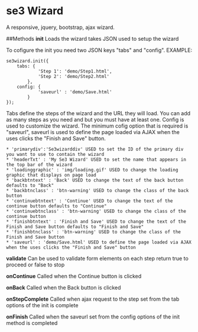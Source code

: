 # se3 Wizard

A responsive, jquery, bootstrap, ajax wizard.

##Methods
**init**
Loads the wizard takes JSON used to setup the wizard

To cofigure the init you need two JSON keys "tabs" and "config".
EXAMPLE:
```
se3wizard.init({
	tabs: {
			'Step 1': 'demo/Step1.html',
			'Step 2': 'demo/Step2.html'
		},
	config: {
			'saveurl' : 'demo/Save.html'
		}
});
```

Tabs define the steps of the wizard and the URL they will load. You can add as many steps as you need and but you must have at least one.
Config is used to customize the wizard. The minimum cofig option that is required is "saveurl", saveurl is used to define the page loaded via AJAX when the uses clicks the "Finish and Save" button.

	* 'primarydiv':'Se3wizarddiv' USED to set the ID of the primary div you want to use to contain the wizard
	* 'headerTxt' : 'My Se3 Wizard' USED to set the name that appears in the top bar of the wizard
	* 'loadinggraphic' : 'img/loading.gif' USED to change the loading graphic that displays on page load
	* 'backbtntext' : 'Back' USED to change the text of the back button defaults to "Back"
	* 'backbtnclass' : 'btn-warning' USED to change the class of the back button
	* 'continuebtntext' : 'Continue' USED to change the text of the continue button defaults to "Continue"
	* 'continuebtnclass' : 'btn-warning' USED to change the class of the continue button
	* 'finishbtntext' : 'Finish and Save' USED to change the text of the Finish and Save button defaults to "Finish and Save"
	* 'finishbtnclass' : 'btn-warning' USED to change the class of the Finish and Save button
	* 'saveurl' : 'demo/Save.html' USED to define the page loaded via AJAX when the uses clicks the "Finish and Save" button

**validate**
Can be used to validate form elements on each step return true to proceed or false to stop

**onContinue**
Called when the Continue button is clicked

**onBack**
Called when the Back button is clicked

**onStepComplete**
Called when ajax request to the step set from the tab options of the init is complete

**onFinish**
Called when the saveurl set from the config options of the init method is completed
